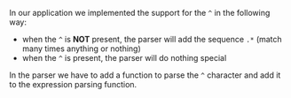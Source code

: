 In our application we implemented the support for the `^` in the following way:

- when the `^` is **NOT** present, the parser will add the sequence `.*` (match many times anything or nothing)
- when the `^` is present, the parser will do nothing special


In the parser we have to add a function to parse the `^` character and add it to the expression parsing function.
